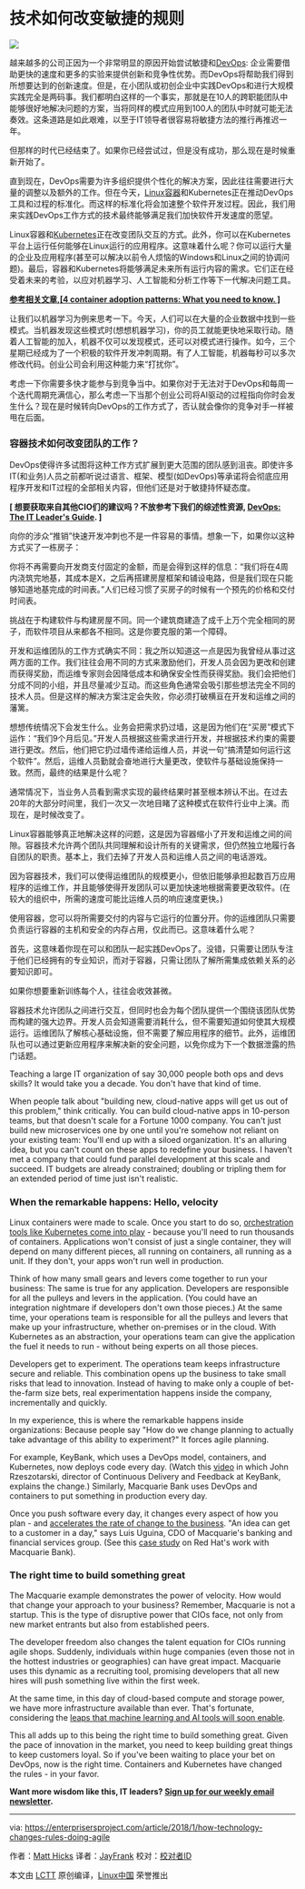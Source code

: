 技术如何改变敏捷的规则
======

![](https://enterprisersproject.com/sites/default/files/styles/620x350/public/images/CIO%20Containers%20Ecosystem.png?itok=lDTaYXzk)

越来越多的公司正因为一个非常明显的原因开始尝试敏捷和[DevOps][1]: 企业需要借助更快的速度和更多的实验来提供创新和竞争性优势。而DevOps将帮助我们得到所想要达到的创新速度。但是，在小团队或初创企业中实践DevOps和进行大规模实践完全是两码事。我们都明白这样的一个事实，那就是在10人的跨职能团队中能够很好地解决问题的方案，当将同样的模式应用到100人的团队中时就可能无法奏效。这条道路是如此艰难，以至于IT领导者很容易将敏捷方法的推行再推迟一年。

但那样的时代已经结束了。如果你已经尝试过，但是没有成功，那么现在是时候重新开始了。

直到现在，DevOps需要为许多组织提供个性化的解决方案，因此往往需要进行大量的调整以及额外的工作。但在今天，[Linux容器][2]和Kubernetes正在推动DevOps工具和过程的标准化。而这样的标准化将会加速整个软件开发过程。因此，我们用来实践DevOps工作方式的技术最终能够满足我们加快软件开发速度的愿望。

Linux容器和[Kubernetes][3]正在改变团队交互的方式。此外，你可以在Kubernetes平台上运行任何能够在Linux运行的应用程序。这意味着什么呢？你可以运行大量的企业及应用程序(甚至可以解决以前令人烦恼的Windows和Linux之间的协调问题)。最后，容器和Kubernetes将能够满足未来所有运行内容的需求。它们正在经受着未来的考验，以应对机器学习、人工智能和分析工作等下一代解决问题工具。

**[ 参考相关文章,[4 container adoption patterns: What you need to know. ] ][4]**

让我们以机器学习为例来思考一下。今天，人们可以在大量的企业数据中找到一些模式。当机器发现这些模式时(想想机器学习)，你的员工就能更快地采取行动。随着人工智能的加入，机器不仅可以发现模式，还可以对模式进行操作。如今，三个星期已经成为了一个积极的软件开发冲刺周期。有了人工智能，机器每秒可以多次修改代码。创业公司会利用这种能力来“打扰你”。

考虑一下你需要多快才能参与到竞争当中。如果你对于无法对于DevOps和每周一个迭代周期充满信心，那么考虑一下当那个创业公司将AI驱动的过程指向你时会发生什么？现在是时候转向DevOps的工作方式了，否认就会像你的竞争对手一样被甩在后面。

### 容器技术如何改变团队的工作？

DevOps使得许多试图将这种工作方式扩展到更大范围的团队感到沮丧。即使许多IT(和业务)人员之前都听说过语言、框架、模型(如DevOps)等承诺将会彻底应用程序开发和IT过程的全部相关内容，但他们还是对于敏捷持怀疑态度。

**[ 想要获取来自其他CIO们的建议吗？不放参考下我们的综述性资源, [DevOps: The IT Leader's Guide][5]. ]**

向你的涉众“推销”快速开发冲刺也不是一件容易的事情。想象一下，如果你以这种方式买了一栋房子：

你将不再需要向开发商支付固定的金额，而是会得到这样的信息：“我们将在4周内浇筑完地基，其成本是X，之后再搭建房屋框架和铺设电路，但是我们现在只能够知道地基完成的时间表。”人们已经习惯了买房子的时候有一个预先的价格和交付时间表。

挑战在于构建软件与构建房屋不同。同一个建筑商建造了成千上万个完全相同的房子，而软件项目从来都各不相同。这是你要克服的第一个障碍。

开发和运维团队的工作方式确实不同：我之所以知道这一点是因为我曾经从事过这两方面的工作。我们往往会用不同的方式来激励他们，开发人员会因为更改和创建而获得奖励，而运维专家则会因降低成本和确保安全性而获得奖励。我们会把他们分成不同的小组，并且尽量减少互动。而这些角色通常会吸引那些想法完全不同的技术人员。但是这样的解决方案注定会失败，你必须打破横亘在开发和运维之间的藩篱。

想想传统情况下会发生什么。业务会把需求扔过墙，这是因为他们在“买房”模式下运作：“我们9个月后见。”开发人员根据这些需求进行开发，并根据技术约束的需要进行更改。然后，他们把它扔过墙传递给运维人员，并说一句“搞清楚如何运行这个软件”。然后，运维人员勤就会奋地进行大量更改，使软件与基础设施保持一致。然而，最终的结果是什么呢？

通常情况下，当业务人员看到需求实现的最终结果时甚至根本辨认不出。在过去20年的大部分时间里，我们一次又一次地目睹了这种模式在软件行业中上演。而现在，是时候改变了。

Linux容器能够真正地解决这样的问题，这是因为容器缩小了开发和运维之间的间隙。容器技术允许两个团队共同理解和设计所有的关键需求，但仍然独立地履行各自团队的职责。基本上，我们去掉了开发人员和运维人员之间的电话游戏。

因为容器技术，我们可以使得运维团队的规模更小，但依旧能够承担起数百万应用程序的运维工作，并且能够使得开发团队可以更加快速地根据需要更改软件。(在较大的组织中，所需的速度可能比运维人员的响应速度更快。)

使用容器，您可以将所需要交付的内容与它运行的位置分开。你的运维团队只需要负责运行容器的主机和安全的内存占用，仅此而已。这意味着什么呢？

首先，这意味着你现在可以和团队一起实践DevOps了。没错，只需要让团队专注于他们已经拥有的专业知识，而对于容器，只需让团队了解所需集成依赖关系的必要知识即可。

如果你想要重新训练每个人，往往会收效甚微。


容器技术允许团队之间进行交互，但同时也会为每个团队提供一个围绕该团队优势而构建的强大边界。开发人员会知道需要消耗什么，但不需要知道如何使其大规模运行。运维团队了解核心基础设施，但不需要了解应用程序的细节。此外，运维团队也可以通过更新应用程序来解决新的安全问题，以免你成为下一个数据泄露的热门话题。

Teaching a large IT organization of say 30,000 people both ops and devs skills? It would take you a decade. You don't have that kind of time.

When people talk about "building new, cloud-native apps will get us out of this problem," think critically. You can build cloud-native apps in 10-person teams, but that doesn't scale for a Fortune 1000 company. You can't just build new microservices one by one until you're somehow not reliant on your existing team: You'll end up with a siloed organization. It's an alluring idea, but you can't count on these apps to redefine your business. I haven't met a company that could fund parallel development at this scale and succeed. IT budgets are already constrained; doubling or tripling them for an extended period of time just isn't realistic.

### When the remarkable happens: Hello, velocity

Linux containers were made to scale. Once you start to do so, [orchestration tools like Kubernetes come into play][6] - because you'll need to run thousands of containers. Applications won't consist of just a single container, they will depend on many different pieces, all running on containers, all running as a unit. If they don't, your apps won't run well in production.

Think of how many small gears and levers come together to run your business: The same is true for any application. Developers are responsible for all the pulleys and levers in the application. (You could have an integration nightmare if developers don't own those pieces.) At the same time, your operations team is responsible for all the pulleys and levers that make up your infrastructure, whether on-premises or in the cloud.  With Kubernetes as an abstraction, your operations team can give the application the fuel it needs to run - without being experts on all those pieces.

Developers get to experiment. The operations team keeps infrastructure secure and reliable. This combination opens up the business to take small risks that lead to innovation. Instead of having to make only a couple of bet-the-farm size bets, real experimentation happens inside the company, incrementally and quickly.

In my experience, this is where the remarkable happens inside organizations: Because people say "How do we change planning to actually take advantage of this ability to experiment?" It forces agile planning.

For example, KeyBank, which uses a DevOps model, containers, and Kubernetes, now deploys code every day. (Watch this [video][7] in which John Rzeszotarski, director of Continuous Delivery and Feedback at KeyBank, explains the change.) Similarly, Macquarie Bank uses DevOps and containers to put something in production every day.

Once you push software every day, it changes every aspect of how you plan - and [accelerates the rate of change to the business][8]. "An idea can get to a customer in a day," says Luis Uguina, CDO of Macquarie's banking and financial services group. (See this [case study][9] on Red Hat's work with Macquarie Bank).

### The right time to build something great

The Macquarie example demonstrates the power of velocity. How would that change your approach to your business? Remember, Macquarie is not a startup. This is the type of disruptive power that CIOs face, not only from new market entrants but also from established peers.

The developer freedom also changes the talent equation for CIOs running agile shops. Suddenly, individuals within huge companies (even those not in the hottest industries or geographies) can have great impact. Macquarie uses this dynamic as a recruiting tool, promising developers that all new hires will push something live within the first week.

At the same time, in this day of cloud-based compute and storage power, we have more infrastructure available than ever. That's fortunate, considering the [leaps that machine learning and AI tools will soon enable][10].

This all adds up to this being the right time to build something great. Given the pace of innovation in the market, you need to keep building great things to keep customers loyal. So if you've been waiting to place your bet on DevOps, now is the right time. Containers and Kubernetes have changed the rules - in your favor.

**Want more wisdom like this, IT leaders? [Sign up for our weekly email newsletter][11].**

--------------------------------------------------------------------------------

via: https://enterprisersproject.com/article/2018/1/how-technology-changes-rules-doing-agile

作者：[Matt Hicks][a]
译者：[JayFrank](https://github.com/JayFrank)
校对：[校对者ID](https://github.com/校对者ID)

本文由 [LCTT](https://github.com/LCTT/TranslateProject) 原创编译，[Linux中国](https://linux.cn/) 荣誉推出

[a]:https://enterprisersproject.com/user/matt-hicks
[1]:https://enterprisersproject.com/tags/devops
[2]:https://www.redhat.com/en/topics/containers?intcmp=701f2000000tjyaAAA
[3]:https://www.redhat.com/en/topics/containers/what-is-kubernetes?intcmp=701f2000000tjyaAAA
[4]:https://enterprisersproject.com/article/2017/8/4-container-adoption-patterns-what-you-need-know?sc_cid=70160000000h0aXAAQ
[5]:https://enterprisersproject.com/devops?sc_cid=70160000000h0aXAAQ
[6]:https://enterprisersproject.com/article/2017/11/how-enterprise-it-uses-kubernetes-tame-container-complexity
[7]:https://www.redhat.com/en/about/videos/john-rzeszotarski-keybank-red-hat-summit-2017?intcmp=701f2000000tjyaAAA
[8]:https://enterprisersproject.com/article/2017/11/dear-cios-stop-beating-yourselves-being-behind-transformation
[9]:https://www.redhat.com/en/resources/macquarie-bank-case-study?intcmp=701f2000000tjyaAAA
[10]:https://enterprisersproject.com/article/2018/1/4-ai-trends-watch
[11]:https://enterprisersproject.com/email-newsletter?intcmp=701f2000000tsjPAAQ
